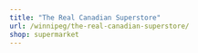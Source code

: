```yaml
---
title: "The Real Canadian Superstore"
url: /winnipeg/the-real-canadian-superstore/
shop: supermarket
---
```

